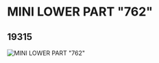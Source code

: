# MINI LOWER PART "762"
## 19315
![MINI LOWER PART "762"](https://lc-www-live-s.legocdn.com/media/bricks/5/2/6098888.jpg)